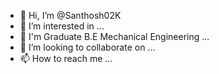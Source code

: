 - 👋 Hi, I’m @Santhosh02K
- 👀 I’m interested in ...
- 🌱 I'm Graduate B.E Mechanical Engineering ...
- 💞️ I’m looking to collaborate on ...
- 📫 How to reach me ...

<!---
Santhosh02K/Santhosh02K is a ✨ special ✨ repository because its `README.md` (this file) appears on your GitHub profile.
You can click the Preview link to take a look at your changes.
--->
